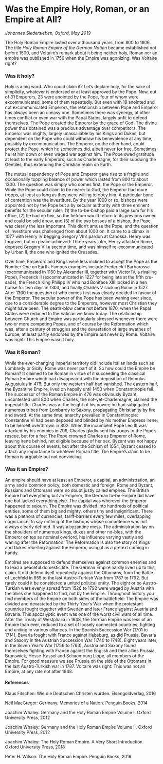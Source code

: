 
# Was the Empire Holy, Roman, or an Empire at All?

*Johannes Siedersleben, Oxford, May 2019*


The Holy Roman Empire lasted over a thousand years, from 800 to 1806.
The title *Holy Roman Empire of the German Nation* became established not before 1500,
and Voltaire’s remark about it being neither holy,
Roman nor an empire was published in 1756 when the Empire was agonizing.
Was Voltaire right?

### Was it holy?

Holy is a big word. Who could claim it? Let’s declare holy, for the sake of simplicity,
whatever is endorsed or at least approved by the Pope. Now, out of 31 Emperors,
23 were anointed by the Pope, four of whom were excommunicated, some of them repeatedly.
But even with 19 anointed and not excommunicated Emperors,
the relationship between Pope and Emperor has always been an uneasy one.
Sometimes there was synergy, at other times conflict or even war with the Papal States,
largely unfit to defend themselves. The Pope created the Emperor by the grace of God.
The divine power thus obtained was a precious advantage over competitors.
The Emperor was mighty, largely unassailable by his Kings and Dukes, but dependent on
the Pope who could withdraw his benevolence at any time, possibly by excommunication.
The Emperor, on the other hand, could protect the Pope, which he sometimes did,
albeit never for free. Sometimes he let him down or even waged war against him.
The Pope owed gratitude at least to the early Emperors, such as Charlemagne,
for their subduing the Gentiles, thus extending the Christian realm on Earth.

The mutual dependency of Pope and Emperor gave rise to a fragile and occasionally
toppling balance of power which lasted from 800 to about 1300.
The question was simply who comes first, the Pope or the Emperor.
While the Pope could claim to be nearer to God, the Emperor had more troops,
at least as long as they were willing to obey him.
A particular bone of contention was the investiture.
By the year 1000 or so, bishops were appointed not by the Pope but a by secular
authority with three eminent benefits for the secular ruler: (1) the to-be-bishop
paid a large sum for his office, (2) he had no heir, so the fiefdom would return
to its previous owner and could be sold anew, and (3) of the two bosses of a bishop,
the Pope was clearly the less important. This didn’t amuse the Pope, and the question
of investiture was challenged from about 1000 on.
It came to a climax in 1077 with Henry IV begging Gregory VII’s pardon at Canossa.
Henry was forgiven, but no peace achieved: Three years later, Henry attacked Rome,
deposed Gregory VII a second time, and was himself re-excommunicated by Urban II,
the one who ignited the Crusades.

Over time, Emperors and Kings were less inclined to accept the Pope as the Number
One on Earth. Famous examples include Frederick I Barbarossa
(excommunicated in 1160 by Alexander III, together with Victor IV, a rivalling Pope),
Frederick II (excommunicated in 1227 for being late at the fifth cru-sade),
the French King Philipp IV who had Boniface XIII locked in a hen house for two days in 1303,
and finally Charles V sacking Rome in 1527. After 1300 the question of who comes first was
clearly decided in favour of the Emperor. The secular power of the Pope
has been waning ever since, due to a considerable degree to the Emperors,
however most Christian they might have been. The death-blow came not before 1870,
when the Papal States were reduced to the Vatican we know today.
The relationship between Church and Empire was particularly
stressed whenever there were two or more competing Popes, and of course
by the Reformation which was, after a century of struggles and the devastation
of large swathes of Europe, at least partly endorsed by the Empire but never by Rome.
Voltaire was right: This Empire wasn’t holy.

### Was it Roman?
While the ever-changing imperial territory did include Italian lands such as
Lombardy or Sicily, Rome was never part of it. So how could the Empire be Roman?
It claimed to be Roman in virtue of it succeeding the classical Roman Empire
which had disappeared with the deposition of Romulus Augustulus in 476.
But only the western half had vanished. The eastern half, the Byzantine Empire,
lived on happily until 1453 when Constantinople fell. The successor of
the Roman Empire in 476 was obviously Byzant, uncontested until 800 when Charles,
the not-yet-Charlemagne, claimed the imperial title.
Charles was at the height of his power; he had subjugated numerous tribes from
Lombardy to Saxony, propagating Christianity by fire and sword. At the same time,
anarchy prevailed in Constantinople: Constantine VI had been deposed and blinded
by his mother Empress Irene, to be herself overthrown in 802.
When the incumbent Pope Leo III was attacked by his enemies in 799,
Charles gladly sent his troops to the Pope’s rescue, but for a fee:
The Pope crowned Charles as Emperor of Rome, leaving Irene behind,
not eligible because of her sex. Byzant was not happy about this course of events,
but after the Schism of 1054, Byzant ceased to attach any importance to whatever Roman title.
The Empire’s claim to be Roman is arguable but not convincing.

### Was it an Empire?
An empire should have at least an Emperor, a capital, an administration,
an army and a common policy, both domestic and foreign. Rome and Byzant,
Russians and Ottomans were no doubt justly called empires. The British Empire
had everything but an Emperor, the German to-be-Empire did have one but lacked everything else.
The capital was wherever the Emperor happened to sojourn. The Empire was divided
into hundreds of political entities, some of them big and mighty, others tiny and
insignificant. There was a plethora of currencies, tariff-barriers every few miles,
overlapping cognizance, to say nothing of the bishops whose competence was not
always clearly defined. It was a byzantine mess. The administration lay on the
shoulders of numerous kings, dukes and other no-bles, with the Emperor on top as
nominal overlord, his influence varying vastly and waning after the Reformation.
The Reformation is also the story of Kings and Dukes rebelling against the Emperor,
using it as a pretext coming in handy.

Empires are supposed to defend themselves against common enemies and to lead
a peaceful domestic life. The German Empire hardly lived up to this claim.
It did defend itself repeatedly against the Ottomans, from the
Battle of Lechfeld in 955 to the last Austro-Turkish War from 1787 to 1792.
But rarely could it be considered a united political entity.
The eight or so Austro-Turkish wars evenly spread from 1526 to 1792
were waged by Austria with the allies she happened to find, not by the Empire.
Throughout history you find members of the Empire on both sides of the battlefield:
The Empire was divided and devastated by the Thirty Year’s War when the
protestant countries fought together with Sweden and later France against Austria
and Bavaria. This apocalyptic event was one of the worst civil wars of all time.
After the Treaty of Westphalia in 1648, the German Empire was less of an
Empire than ever, reduced to a set of loosely connected countries,
fighting and uniting in various alliances. In the Spanish Succession War (1701 to 1714),
Bavaria fought with France against Habsburg, as did Prussia, Bavaria and Saxony
in the Austrian Succession War (1740 to 1748). Eight years later,
in the Seven Year’s War (1756 to 1763), Austria and Saxony found themselves
fighting with France against the English and their allies Prussia, Brunswick,
Hesse-Kassel and Schaumburg Lippe, all members of the Empire. For good measure
we see Prussia on the side of the Ottomans in the last Austro-Turkish war in 1787.
Voltaire was right: This was not an Empire, at any rate not after 1648.

#### References
Klaus Fitschen: Wie die Deutschen Christen wurden. Elsengoldverlag, 2016

Neil MacGregor: Germany. Memories of a Nation. Penguin Books, 2014

Joachim Whaley: Germany and the Holy Roman Empire Volume I. Oxford University Press, 2012

Joachim Whaley: Germany and the Holy Roman Empire Volume II. Oxford University Press, 2012

Joachim Whaley: The Holy Roman Empire. A Very Short Introduction. Oxford University Press, 2018

Peter H. Wilson: The Holy Roman Empire. Penguin Books, 2016


<div style="margin-bottom: 100px;"></div>
